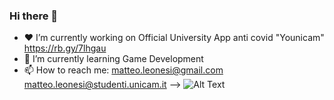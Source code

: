 ### Hi there 🥚





- ❤️ I’m currently working on Official University App anti covid "Younicam" https://rb.gy/7lhgau
- 🌱 I’m currently learning Game Development
- 📫 How to reach me: matteo.leonesi@gmail.com matteo.leonesi@studenti.unicam.it
-->
![Alt Text](https://media.giphy.com/media/UJ5I7921pAOEU/giphy.gif)
